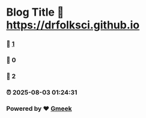 # Blog Title :link: https://drfolksci.github.io 
### :page_facing_up: [1](https://drfolksci.github.io/tag.html) 
### :speech_balloon: 0 
### :hibiscus: 2 
### :alarm_clock: 2025-08-03 01:24:31 
### Powered by :heart: [Gmeek](https://github.com/Meekdai/Gmeek)

